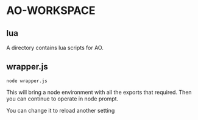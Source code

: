 # AO-WORKSPACE

## lua
A directory contains lua scripts for AO.

## wrapper.js
```
node wrapper.js
```
This will bring a node environment with all the exports that required. Then you can continue to operate in node prompt.

You can change it to reload another setting
